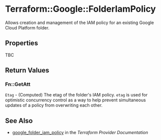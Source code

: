# Terraform::Google::FolderIamPolicy

Allows creation and management of the IAM policy for an existing Google Cloud
Platform folder.

## Properties

TBC

## Return Values

### Fn::GetAtt

`Etag` - (Computed) The etag of the folder's IAM policy. `etag` is used for optimistic concurrency control as a way to help prevent simultaneous updates of a policy from overwriting each other.

## See Also

* [google_folder_iam_policy](https://www.terraform.io/docs/providers/google/r/folder_iam_policy.html) in the _Terraform Provider Documentation_